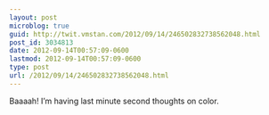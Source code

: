 ```yaml
---
layout: post
microblog: true
guid: http://twit.vmstan.com/2012/09/14/246502832738562048.html
post_id: 3034813
date: 2012-09-14T00:57:09-0600
lastmod: 2012-09-14T00:57:09-0600
type: post
url: /2012/09/14/246502832738562048.html
---
```

Baaaah! I’m having last minute second thoughts on color.
